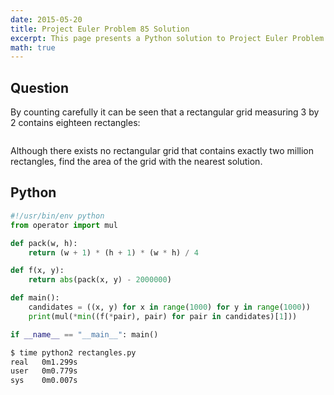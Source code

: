 ```yaml
---
date: 2015-05-20
title: Project Euler Problem 85 Solution
excerpt: This page presents a Python solution to Project Euler Problem 85.
math: true
---
```



## Question

<p>By counting carefully it can be seen that a rectangular grid measuring 3 by 2 contains eighteen rectangles:</p>
<div style="text-align:center;">
<img src="http://projecteuler.net/project/images/p085.gif" alt="" />
</div>
<p>Although there exists no rectangular grid that contains exactly two million rectangles, find the area of the grid with the nearest solution.</p>
</html>






## Python

```python
#!/usr/bin/env python
from operator import mul

def pack(w, h):
    return (w + 1) * (h + 1) * (w * h) / 4

def f(x, y):
    return abs(pack(x, y) - 2000000)

def main():
    candidates = ((x, y) for x in range(1000) for y in range(1000))
    print(mul(*min((f(*pair), pair) for pair in candidates)[1]))

if __name__ == "__main__": main()
```


```bash
$ time python2 rectangles.py
real   0m1.299s
user   0m0.779s
sys    0m0.007s
```



